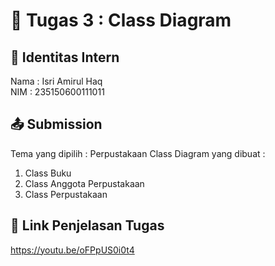 # 📁 Tugas 3 : Class Diagram

## 👤 Identitas Intern
Nama : Isri Amirul Haq             
NIM  : 235150600111011

## 📤 Submission

Tema yang dipilih : Perpustakaan
Class Diagram yang dibuat : 
1. Class Buku
2. Class Anggota Perpustakaan
3. Class Perpustakaan

## 🔗 Link Penjelasan Tugas

https://youtu.be/oFPpUS0i0t4
